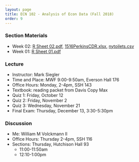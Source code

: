 ```yaml
---
layout: page
title: ECN 102 - Analysis of Econ Data (Fall 2018)
order: 9
---
```


### Section Materials
* Week 02: [R Sheet 02.pdf](Rsheet-02.pdf), [1516PerkinsCDR.xlsx](1516PerkinsCDR.xlsx), [nytoilets.csv](nytoilets.csv)
* Week 01: [R Sheet 01.pdf](Rsheet-01.pdf)


### Lecture
* Instructor: Mark Siegler
* Time and Place: MWF 9:00-9:50am, Everson Hall 176
* Office Hours: Monday, 2-4pm, SSH 143
* Textbook: reading packet from Davis Copy Max
* Quiz 1: Friday, October 12
* Quiz 2: Friday, November 2
* Quiz 3: Wednesday, November 21
* Final Exam: Thursday, December 13, 3:30-5:30pm

### Discussion
* Me: William M Volckmann II
* Office Hours: Thursday 2-4pm, SSH 116
* Sections: Thursday, Hutchison Hall 93
  * 11:00-11:50am
  * 12:10-1:00pm
